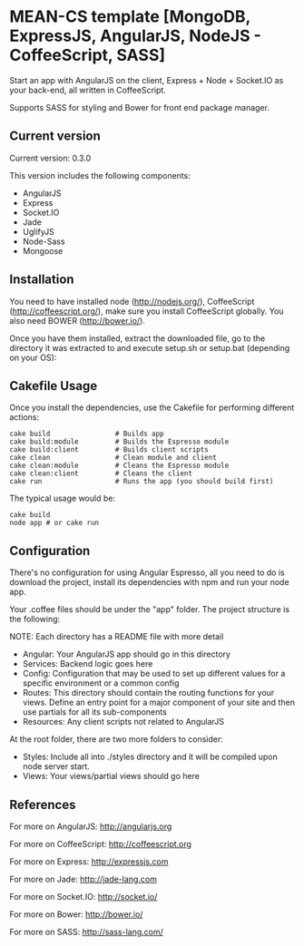 # MEAN-CS template [MongoDB, ExpressJS, AngularJS, NodeJS - CoffeeScript, SASS]

Start an app with AngularJS on the client, Express + Node + Socket.IO as your back-end, all written in CoffeeScript.

Supports SASS for styling and Bower for front end package manager.

## Current version

Current version: 0.3.0

This version includes the following components:

* AngularJS 
* Express 
* Socket.IO 
* Jade 
* UglifyJS 
* Node-Sass
* Mongoose

## Installation

You need to have installed node (http://nodejs.org/), CoffeeScript (http://coffeescript.org/), make sure
you install CoffeeScript globally. You also need BOWER (http://bower.io/).

Once you have them installed, extract the downloaded file, go to the directory it was extracted to and execute
setup.sh or setup.bat (depending on your OS):

## Cakefile Usage

Once you install the dependencies, use the Cakefile for performing different actions:
```
cake build                # Builds app
cake build:module         # Builds the Espresso module
cake build:client         # Builds client scripts
cake clean                # Clean module and client
cake clean:module         # Cleans the Espresso module
cake clean:client         # Cleans the client
cake run                  # Runs the app (you should build first)
```
The typical usage would be:
```
cake build
node app # or cake run
```
## Configuration

There's no configuration for using Angular Espresso, all you need to do is download the project, install its
dependencies with npm and run your node app.

Your .coffee files should be under the "app" folder. The project structure is the following:

NOTE: Each directory has a README file with more detail

* Angular: Your AngularJS app should go in this directory
* Services: Backend logic goes here
* Config: Configuration that may be used to set up different values for a specific environment or a common config
* Routes: This directory should contain the routing functions for your views. Define an entry point for a major
component of your site and then use partials for all its sub-components
* Resources: Any client scripts not related to AngularJS

At the root folder, there are two more folders to consider:

* Styles: Include all into ./styles directory and it will be compiled upon node server start. 
* Views: Your views/partial views should go here

## References

For more on AngularJS: http://angularjs.org

For more on CoffeeScript: http://coffeescript.org

For more on Express: http://expressjs.com

For more on Jade: http://jade-lang.com

For more on Socket.IO: http://socket.io/

For more on Bower: http://bower.io/

For more on SASS: http://sass-lang.com/